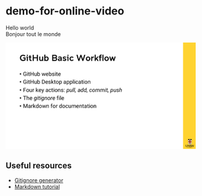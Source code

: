 # demo-for-online-video

Hello world  
Bonjour tout le monde

![GitHub Basic Workflow, itemised](docs/picture-for-demo.png)

## Useful resources
- [Gitignore generator](https://www.gitignore.io/)
- [Markdown tutorial](https://www.markdowntutorial.com/)